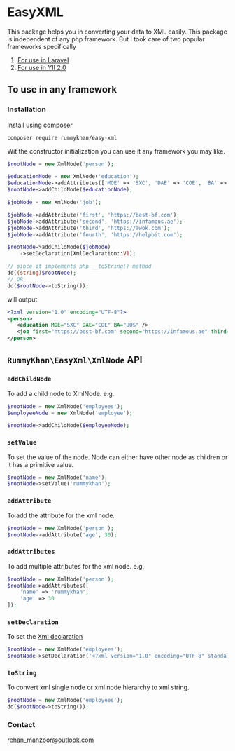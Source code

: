 # EasyXML

This package helps you in converting your data to XML easily.
This package is independent of any php framework.
But I took care of two popular frameworks specifically

1. [For use in Laravel](https://github.com/rummykhan/easy-xml/blob/master/Laravel.md)
2. [For use in YII 2.0](https://github.com/rummykhan/easy-xml/blob/master/YII-2.0.md)

## To use in any framework

### Installation

Install using composer

```bash
composer require rummykhan/easy-xml
```

Wit the constructor initialization you can use it any framework you may like.

```php
$rootNode = new XmlNode('person');

$educationNode = new XmlNode('education');
$educationNode->addAttributes(['MOE' => 'SXC', 'DAE' => 'COE', 'BA' => 'UOS']);
$rootNode->addChildNode($educationNode);

$jobNode = new XmlNode('job');

$jobNode->addAttribute('first', 'https://best-bf.com');
$jobNode->addAttribute('second', 'https://infamous.ae');
$jobNode->addAttribute('third', 'https://awok.com');
$jobNode->addAttribute('fourth', 'https://helpbit.com');

$rootNode->addChildNode($jobNode)
    ->setDeclaration(XmlDeclaration::V1);

// since it implements php __toString() method
dd((string)$rootNode);
// OR
dd($rootNode->toString());
```

will output

```xml
<?xml version="1.0" encoding="UTF-8"?>
<person>
   <education MOE="SXC" DAE="COE" BA="UOS" />
   <job first="https://best-bf.com" second="https://infamous.ae" third="https://awok.com" fourth="https://helpbit.com" />
</person>
```


## `RummyKhan\EasyXml\XmlNode` API

### `addChildNode`

To add a child node to XmlNode.
e.g.

```php
$rootNode = new XmlNode('employees');
$employeeNode = new XmlNode('employee');

$rootNode->addChildNode($employeeNode);
```

### `setValue`
To set the value of the node. Node can either have other node as children or it has a primitive value.

```php
$rootNode = new XmlNode('name');
$rootNode->setValue('rummykhan');
```

### `addAttribute`
To add the attribute for the xml node.

```php
$rootNode = new XmlNode('person');
$rootNode->addAttribute('age', 30);
```

### `addAttributes`
To add multiple attributes for the xml node.
e.g.

```php
$rootNode = new XmlNode('person');
$rootNode->addAttributes([
    'name' => 'rummykhan',
    'age' => 30
]);
```

### `setDeclaration`
To set the [Xml declaration](http://xmlwriter.net/xml_guide/xml_declaration.shtml)

```php
$rootNode = new XmlNode('employees');
$rootNode->setDeclaration('<?xml version="1.0" encoding="UTF-8" standalone="no" ?>');
```


### `toString`
To convert xml single node or xml node hierarchy to xml string.

```php
$rootNode = new XmlNode('employees');
dd($rootNode->toString());
```

### Contact
[rehan_manzoor@outlook.com](mailto://rehan_manzoor@outlook.com)